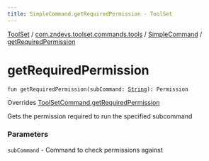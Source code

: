 ```yaml
---
title: SimpleCommand.getRequiredPermission - ToolSet
---
```


[ToolSet](../../index.html) / [com.zndevs.toolset.commands.tools](../index.html) / [SimpleCommand](index.html) / [getRequiredPermission](./get-required-permission.html)

# getRequiredPermission

`fun getRequiredPermission(subCommand: `[`String`](https://kotlinlang.org/api/latest/jvm/stdlib/kotlin/-string/index.html)`): Permission`

Overrides [ToolSetCommand.getRequiredPermission](../../com.zndevs.toolset/-tool-set-command/get-required-permission.html)

Gets the permission required to run the specified subcommand

### Parameters

`subCommand` - Command to check permissions against